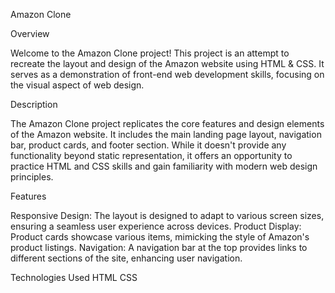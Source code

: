Amazon Clone

Overview

Welcome to the Amazon Clone project! This project is an attempt to recreate the layout and design of the Amazon website using HTML & CSS. It serves as a demonstration of front-end web development skills, focusing on the visual aspect of web design.

Description

The Amazon Clone project replicates the core features and design elements of the Amazon website. It includes the main landing page layout, navigation bar, product cards, and footer section. While it doesn't provide any functionality beyond static representation, it offers an opportunity to practice HTML and CSS skills and gain familiarity with modern web design principles.

Features

Responsive Design: The layout is designed to adapt to various screen sizes, ensuring a seamless user experience across devices.
Product Display: Product cards showcase various items, mimicking the style of Amazon's product listings.
Navigation: A navigation bar at the top provides links to different sections of the site, enhancing user navigation.

Technologies Used
HTML
CSS
